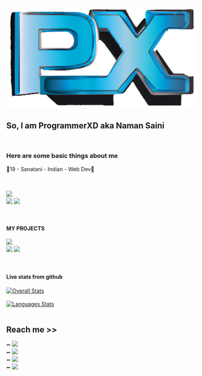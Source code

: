
<a href="https://github.com/naman77s/naman77s/blob/main/icon.png"><img src="https://raw.githubusercontent.com/naman77s/naman77s/main/icon-clean.png" alt="ProgrammerXD Logo" ></a>

<h2> So, I am ProgrammerXD aka Naman Saini </h2><br>

<h3> Here are some basic things about me </h3>
<spam>🖤19 - Sanatani - Indian - Web Dev🖤<br><a style="color:white;" href="#contact" >✨I would like to talk about our uniques</a></span><br><br>

<a href="https://programmerxd.in"> <img src="https://img.shields.io/badge/Official_Website-ProgrammerXD.in-orange" ></a> <br>
<a href="https://programmerxd.in/Certificates.html"> <img src="https://img.shields.io/badge/Certificates-ProgrammerXD-blue" ></a>
<a href="https://www.linkedin.com/in/programmerxd"> <img src="https://img.shields.io/badge/LinkedIN-Hire_me-blue" ></a>
<br><br><br>


<h4> MY PROJECTS </h4>
<a href="https://instagram.programmerxd.in"> <img src="https://img.shields.io/badge/Realtime_Chat_App-Instagram_Clone-orange" ></a><br>
<a href="https://programmerxd.in/Money-Game"> <img src="https://img.shields.io/badge/Play_Games-Squid_game-orange" ></a>
<a href="https://programmerxd.in/Musics"> <img src="https://img.shields.io/badge/Music_Playlist-Play_now-orange" ></a>
<br><br><br>


<h4> Live stats from github </h4>
	<a href="https://github.com/naman77s">
		<img align="center" src="https://github-readme-stats.vercel.app/api?username=naman77s&show_icons=true&theme=radical" alt="Overall Stats" />
	</a><br><br>
	<a  href="https://github.com/naman77s">
		<img align="center" src="https://github-readme-stats.vercel.app/api/top-langs/?username=naman77s&layout=compact&theme=radical" alt="Languages Stats" />
	</a><br><br>


<h2 id="contact" > Reach me >> </h2> 
➖ <a href="https://t.me/programmerxd"> <img src="https://img.shields.io/badge/TELEGRAM-ProgrammerXD-orange" ></a><br>
➖ <a href="https://twitter.com/PXD_Officials"> <img src="https://img.shields.io/badge/TWITTER-PXD_Officials-orange" ></a><br>
➖ <a href="https://in.linkedin.com/programmerxd"> <img src="https://img.shields.io/badge/LinkedIN.com-ProgrammerXD-brown" ></a><br>
➖ <a href="https://youtube.com/channel/UCTlEvNf_UWq2aoq8-XFIYIQ"> <img src="https://img.shields.io/badge/YOUTUBE-Little_Programmer-orange" ></a>


<!--
<p> Thanks for comming :) </p> 

- 🔭 I’m currently working on ...
- 🌱 I’m currently learning ...
- 👯 I’m looking to collaborate on ...
- 🤔 I’m looking for help with ...
- 💬 Ask me about ...
- 📫 How to reach me: ...
- 😄 Pronouns: ...
- ⚡ Fun fact: ...
-->
